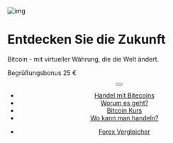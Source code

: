<div class="jumbotron" markdown="1">

![img]({{img-url}}bitcoin.png)

# Entdecken Sie die Zukunft

Bitcoin - mit virtueller Währung, die die Welt ändert.

Begrüßungsbonus 25 €

</div>
<header class="navbar navbar-static-top navbar-inverse navbar-sticky" id="top" role="banner">
  <div class="container">
    <div class="navbar-header">
      <button class="navbar-toggle collapsed" type="button" data-toggle="collapse" data-target=".navbar-collapse">
        <span class="icon-bar"></span>
        <span class="icon-bar"></span>
        <span class="icon-bar"></span>
      </button>
    </div>
    <nav class="navbar-collapse collapse" role="navigation" style="height: 1px;" id="scrollpsy">
      <ul class="nav navbar-nav">
        <li class="active">
          <a href="#top">Handel mit Bitecoins</a>
        </li>
        <li>
          <a href="#section-1">Worum es geht?</a>
        </li>
        <li>
          <a href="#section-2">Bitcoin Kurs</a>
        </li>
        <li>
          <a href="#section-3">Wo kann man handeln?</a>
        </li>
      </ul>
      <ul class="nav navbar-nav navbar-right">
        <li>
          <a href="{{url}}">Forex <i class="fa fa-bar-chart-o"></i> Vergleicher</a>
        </li>
      </ul>
    </nav>
  </div>
</header>